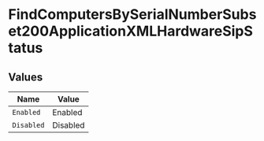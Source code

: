# FindComputersBySerialNumberSubset200ApplicationXMLHardwareSipStatus


## Values

| Name       | Value      |
| ---------- | ---------- |
| `Enabled`  | Enabled    |
| `Disabled` | Disabled   |